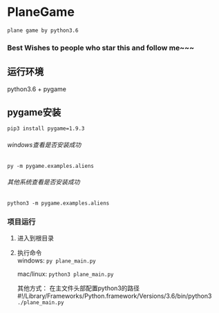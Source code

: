 # PlaneGame
`plane game by python3.6`
### Best Wishes to people who star this and follow me~~~

## 运行环境

python3.6 + pygame

## pygame安装

`pip3 install pygame=1.9.3`

###### windows查看是否安装成功

 `py -m pygame.examples.aliens`

###### 其他系统查看是否安装成功

`python3 -m pygame.examples.aliens`

### 项目运行

1. 进入到根目录
2. 执行命令  
    windows: `py plane_main.py`
    
    mac/linux: `python3 plane_main.py`
    
    其他方式：
        在主文件头部配置python3的路径  
        #!/Library/Frameworks/Python.framework/Versions/3.6/bin/python3  
        `./plane_main.py`
